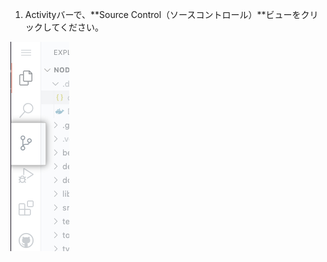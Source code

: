 1. Activityバーで、**Source Control（ソースコントロール）**ビューをクリックしてください。

  ![ソースコントロールビュー](/assets/images/help/codespaces/codespaces-commit-activity.png)